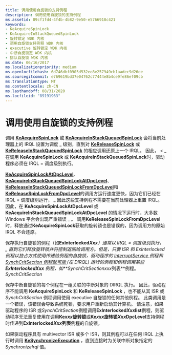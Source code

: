 ```yaml
---
title: 调用使用自旋锁的支持例程
description: 调用使用自旋锁的支持例程
ms.assetid: 89cf1fd4-4f4b-4b82-9e50-e5766918c421
keywords:
- KeAcquireSpinLock
- KeAcquireInStackQueuedSpinLock
- 旋转锁定 WDK 内核
- 调用自旋锁支持例程 WDK 内核
- executive 旋转锁定 WDK 内核
- 中断自旋锁定 WDK 内核
- 排队自旋锁 WDK 内核
ms.date: 06/16/2017
ms.localizationpriority: medium
ms.openlocfilehash: 6d746dbf0905d532ee8e257949cb1aadec9d26ee
ms.sourcegitcommit: e769619bd37e04762c77444e8b4ce9fe86ef09cb
ms.translationtype: MT
ms.contentlocale: zh-CN
ms.lasthandoff: 08/31/2020
ms.locfileid: "89191963"
---
```

# <a name="calling-support-routines-that-use-spin-locks"></a>调用使用自旋锁的支持例程





调用 [**KeAcquireSpinLock**](/windows-hardware/drivers/ddi/wdm/nf-wdm-keacquirespinlock) 或 [**KeAcquireInStackQueuedSpinLock**](/previous-versions/windows/hardware/drivers/ff551899(v=vs.85)) 会将当前处理器上的 IRQL 设置为调度 \_ 级别，直到对 [**KeReleaseSpinLock**](/windows-hardware/drivers/ddi/wdm/nf-wdm-kereleasespinlock) 或 [**KeReleaseInStackQueuedSpinLock**](/windows-hardware/drivers/ddi/wdm/nf-wdm-kereleaseinstackqueuedspinlock) 的相应调用还原上一个 IRQL。 因此， &lt; \_ 在调用 **KeAcquireSpinLock** 或 **KeAcquireInStackQueuedSpinLock**时，驱动程序必须在 IRQL = 调度级别执行。

[**KeAcquireSpinLockAtDpcLevel**](/windows-hardware/drivers/ddi/wdm/nf-wdm-keacquirespinlockatdpclevel)、 [**KeAcquireInStackQueuedSpinLockAtDpcLevel**](/previous-versions/windows/hardware/drivers/ff551908(v=vs.85))、 [**KeReleaseInStackQueuedSpinLockFromDpcLevel**](/windows-hardware/drivers/ddi/wdm/nf-wdm-kereleaseinstackqueuedspinlockfromdpclevel)和[**KeReleaseSpinLockFromDpcLevel**](/windows-hardware/drivers/ddi/wdm/nf-wdm-kereleasespinlockfromdpclevel)的调用方运行速度更快，因为它们已经在 IRQL = 调度级别运行， \_ 因此这些支持例程不需要在当前处理器上重置 IRQL。 因此，在 **KeAcquireSpinLockAtDpcLevel** 或 **KeAcquireInStackQueuedSpinLockAtDpcLevel** 的情况下运行时，大多数 Windows 平台会出现严重错误 \_ 。 调用**KeReleaseSpinLockFromDpcLevel**时，释放通过**KeAcquireSpinLock**获取的旋转锁也是错误的，因为调用方的原始 IRQL 不会还原。

保存执行自旋锁的例程（如<strong>ExInterlocked*Xxx</strong><em>）通常以 IRQL = 调度级别执行， \_ 直到它们释放旋转锁并将控制返回给调用方。但是，只要 ISR 和 ExInterlocked 例程以独占方式使用传递给例程的自旋锁，驱动程序的 [</em> InterruptService <em>](<https://msdn.microsoft.com/library/windows/hardware/ff547958>) 例程和 [</em> SynchCritSection 例程就可能 <em>](<https://msdn.microsoft.com/library/windows/hardware/ff563928>) (在 DIRQL) 运行的例程和例程调用某些**ExInterlocked</em>Xxx** *例程，如**SynchCritSection*xxx*列表**例程。 *SynchCritSection*

保存中断自旋锁的每个例程在一组关联的中断对象的 DIRQL 执行。 因此，驱动程序不能调用 **KeAcquireSpinLock** 和 **KeReleaseSpinLock** ，也不能从其 ISR 或 *SynchCritSection* 例程调用使用 executive 自旋锁的任何其他例程。 此类调用是一个错误，该错误会导致系统死锁，要求用户重新启动其计算机。 请注意，如果驱动程序的 ISR 或*SynchCritSection*例程调用**ExInterlocked*Xxx*list**例程，则驱动程序无法重复使用在调用**Ke*xxx*旋转锁**或**Ke*xxx*旋转锁*Xxx*DpcLevel**支持例程时传递到**ExInterlocked*Xxx*列表**例程的自旋锁。

如果驱动程序具有 multivector ISR 或多个 ISR，则其例程可以在任何 IRQL 上执行时调用 [**KeSynchronizeExecution**](/windows-hardware/drivers/ddi/wdm/nf-wdm-kesynchronizeexecution) ，直到连接时为关联中断对象指定的 *SynchronizeIrql* 值。

 

